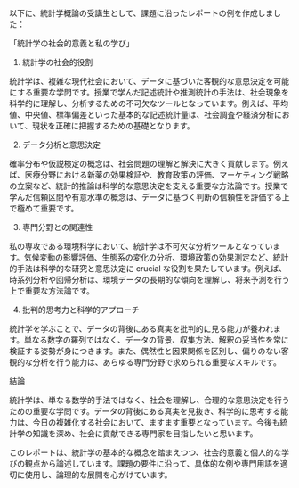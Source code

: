 以下に、統計学概論の受講生として、課題に沿ったレポートの例を作成しました：

「統計学の社会的意義と私の学び」

1. 統計学の社会的役割

統計学は、複雑な現代社会において、データに基づいた客観的な意思決定を可能にする重要な学問です。授業で学んだ記述統計や推測統計の手法は、社会現象を科学的に理解し、分析するための不可欠なツールとなっています。例えば、平均値、中央値、標準偏差といった基本的な記述統計量は、社会調査や経済分析において、現状を正確に把握するための基礎となります。

2. データ分析と意思決定

確率分布や仮説検定の概念は、社会問題の理解と解決に大きく貢献します。例えば、医療分野における新薬の効果検証や、教育政策の評価、マーケティング戦略の立案など、統計的推論は科学的な意思決定を支える重要な方法論です。授業で学んだ信頼区間や有意水準の概念は、データに基づく判断の信頼性を評価する上で極めて重要です。

3. 専門分野との関連性

私の専攻である環境科学において、統計学は不可欠な分析ツールとなっています。気候変動の影響評価、生態系の変化の分析、環境政策の効果測定など、統計的手法は科学的な研究と意思決定に crucial な役割を果たしています。例えば、時系列分析や回帰分析は、環境データの長期的な傾向を理解し、将来予測を行う上で重要な方法論です。

4. 批判的思考力と科学的アプローチ

統計学を学ぶことで、データの背後にある真実を批判的に見る能力が養われます。単なる数字の羅列ではなく、データの背景、収集方法、解釈の妥当性を常に検証する姿勢が身につきます。また、偶然性と因果関係を区別し、偏りのない客観的な分析を行う能力は、あらゆる専門分野で求められる重要なスキルです。

結論

統計学は、単なる数学的手法ではなく、社会を理解し、合理的な意思決定を行うための重要な学問です。データの背後にある真実を見抜き、科学的に思考する能力は、今日の複雑化する社会において、ますます重要となっています。今後も統計学の知識を深め、社会に貢献できる専門家を目指したいと思います。

このレポートは、統計学の基本的な概念を踏まえつつ、社会的意義と個人的な学びの観点から論述しています。課題の要件に沿って、具体的な例や専門用語を適切に使用し、論理的な展開を心がけています。